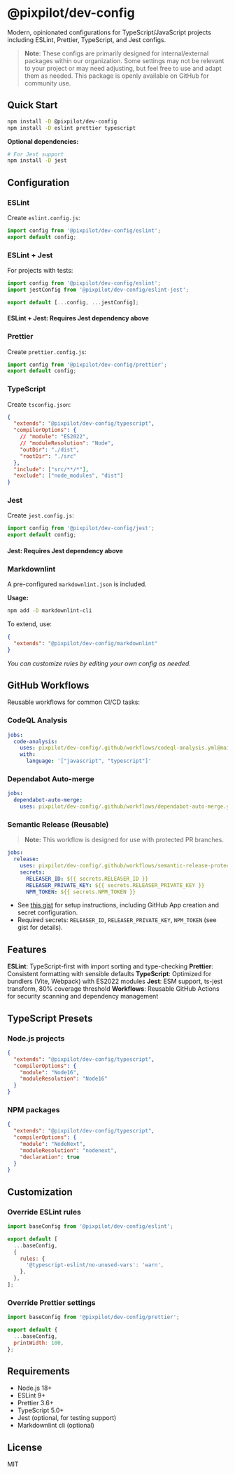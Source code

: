 # @pixpilot/dev-config

Modern, opinionated configurations for TypeScript/JavaScript projects including ESLint, Prettier, TypeScript, and Jest configs.

> **Note**: These configs are primarily designed for internal/external packages within our organization. Some settings may not be relevant to your project or may need adjusting, but feel free to use and adapt them as needed. This package is openly available on GitHub for community use.

## Quick Start

```bash
npm install -D @pixpilot/dev-config
npm install -D eslint prettier typescript
```

**Optional dependencies:**

```bash
# For Jest support
npm install -D jest
```

## Configuration

### ESLint

Create `eslint.config.js`:

```javascript
import config from '@pixpilot/dev-config/eslint';
export default config;
```

### ESLint + Jest

For projects with tests:

```javascript
import config from '@pixpilot/dev-config/eslint';
import jestConfig from '@pixpilot/dev-config/eslint-jest';

export default [...config, ...jestConfig];
```

#### ESLint + Jest: Requires Jest dependency above

### Prettier

Create `prettier.config.js`:

```javascript
import config from '@pixpilot/dev-config/prettier';
export default config;
```

### TypeScript

Create `tsconfig.json`:

```json
{
  "extends": "@pixpilot/dev-config/typescript",
  "compilerOptions": {
    // "module": "ES2022",
    // "moduleResolution": "Node",
    "outDir": "./dist",
    "rootDir": "./src"
  },
  "include": ["src/**/*"],
  "exclude": ["node_modules", "dist"]
}
```

### Jest

Create `jest.config.js`:

```javascript
import config from '@pixpilot/dev-config/jest';
export default config;
```

#### Jest: Requires Jest dependency above

### Markdownlint

A pre-configured `markdownlint.json` is included.

**Usage:**

```bash
npm add -D markdownlint-cli
```

To extend, use:

```json
{
  "extends": "@pixpilot/dev-config/markdownlint"
}
```

_You can customize rules by editing your own config as needed._

## GitHub Workflows

Reusable workflows for common CI/CD tasks:

### CodeQL Analysis

```yaml
jobs:
  code-analysis:
    uses: pixpilot/dev-config/.github/workflows/codeql-analysis.yml@main
    with:
      language: '["javascript", "typescript"]'
```

### Dependabot Auto-merge

```yaml
jobs:
  dependabot-auto-merge:
    uses: pixpilot/dev-config/.github/workflows/dependabot-auto-merge.yml@main
```

### Semantic Release (Reusable)

> **Note:** This workflow is designed for use with protected PR branches.

```yaml
jobs:
  release:
    uses: pixpilot/dev-config/.github/workflows/semantic-release-protected-branch.yml@main
    secrets:
      RELEASER_ID: ${{ secrets.RELEASER_ID }}
      RELEASER_PRIVATE_KEY: ${{ secrets.RELEASER_PRIVATE_KEY }}
      NPM_TOKEN: ${{ secrets.NPM_TOKEN }}
```

- See [this gist](https://gist.github.com/0xernesto/a8065cce55940e6ccc523664a87ee9bc) for setup instructions, including GitHub App creation and secret configuration.
- Required secrets: `RELEASER_ID`, `RELEASER_PRIVATE_KEY`, `NPM_TOKEN` (see gist for details).

## Features

**ESLint**: TypeScript-first with import sorting and type-checking
**Prettier**: Consistent formatting with sensible defaults
**TypeScript**: Optimized for bundlers (Vite, Webpack) with ES2022 modules
**Jest**: ESM support, ts-jest transform, 80% coverage threshold
**Workflows**: Reusable GitHub Actions for security scanning and dependency management

## TypeScript Presets

### Node.js projects

```json
{
  "extends": "@pixpilot/dev-config/typescript",
  "compilerOptions": {
    "module": "Node16",
    "moduleResolution": "Node16"
  }
}
```

### NPM packages

```json
{
  "extends": "@pixpilot/dev-config/typescript",
  "compilerOptions": {
    "module": "NodeNext",
    "moduleResolution": "nodenext",
    "declaration": true
  }
}
```

## Customization

### Override ESLint rules

```javascript
import baseConfig from '@pixpilot/dev-config/eslint';

export default [
  ...baseConfig,
  {
    rules: {
      '@typescript-eslint/no-unused-vars': 'warn',
    },
  },
];
```

### Override Prettier settings

```javascript
import baseConfig from '@pixpilot/dev-config/prettier';

export default {
  ...baseConfig,
  printWidth: 100,
};
```

## Requirements

- Node.js 18+
- ESLint 9+
- Prettier 3.6+
- TypeScript 5.0+
- Jest (optional, for testing support)
- Markdownlint cli (optional)

## License

MIT
